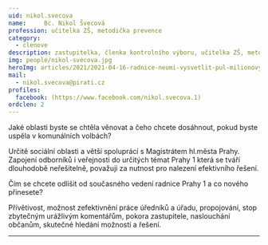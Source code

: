 ```yaml
---
uid: nikol.svecova
name:     Bc. Nikol Švecová
profession: učitelka ZŠ, metodička prevence
category:
  - clenove
description: zastupitelka, členka kontrolního výboru, učitelka ZŠ, metodička prevence
img: people/nikol-svecova.jpg
heroImg: articles/2021/2021-04-16-radnice-neumi-vysvetlit-pul-milionovy-pro-valentu.jpg
mail:
  - nikol.svecova@pirati.cz
profiles:
  facebook: (https://www.facebook.com/nikol.svecova.1)
ordclen: 2
---
```

Jaké oblasti byste se chtěla věnovat a čeho chcete dosáhnout, pokud byste uspěla v komunálních volbách?

Určitě sociální oblasti a větší spoluprácí s Magistrátem hl.města Prahy. Zapojení odborníků i veřejnosti do určitých témat Prahy 1 která se tváří dlouhodobě neřešitelně, považuji za nutnost pro nalezení efektivního řešení.

Čím se chcete odlišit od současného vedení radnice Prahy 1 a co nového přinesete?

Přívětivost, možnost zefektivnění práce úředníků a úřadu, propojování, stop zbytečným urážlivým komentářům, pokora zastupitele, naslouchání občanům, skutečné hledání možností a řešení.

---
